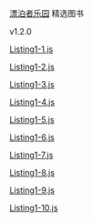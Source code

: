 [漂泊者乐园](http://www.beautifullover.org) 精选图书

v1.2.0

[Listing1-1.js](Listing1-1.js)

[Listing1-2.js](Listing1-2.js)

[Listing1-3.js](Listing1-3.js)

[Listing1-4.js](Listing1-4.js)

[Listing1-5.js](Listing1-5.js)

[Listing1-6.js](Listing1-6.js)

[Listing1-7.js](Listing1-7.js)

[Listing1-8.js](Listing1-8.js)

[Listing1-9.js](Listing1-9.js)

[Listing1-10.js](Listing1-10.js)
